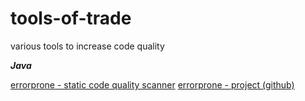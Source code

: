 # tools-of-trade
various tools to increase code quality

***Java***

[errorprone - static code quality scanner](http://errorprone.info/)
[errorprone - project (github)](https://github.com/google/error-prone/)


